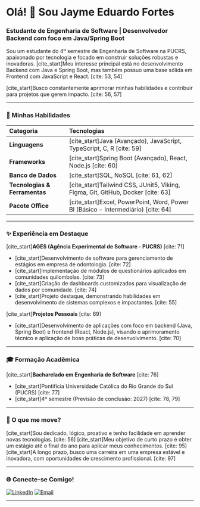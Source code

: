 # Olá! 👋 Sou Jayme Eduardo Fortes

### Estudante de Engenharia de Software | Desenvolvedor Backend com foco em Java/Spring Boot

Sou um estudante do 4º semestre de Engenharia de Software na PUCRS, apaixonado por tecnologia e focado em construir soluções robustas e inovadoras. [cite_start]Meu interesse principal está no desenvolvimento Backend com Java e Spring Boot, mas também possuo uma base sólida em Frontend com JavaScript e React. [cite: 53, 54]

[cite_start]Busco constantemente aprimorar minhas habilidades e contribuir para projetos que gerem impacto. [cite: 56, 57]

---

### 🚀 Minhas Habilidades

| Categoria                | Tecnologias                                           |
| :----------------------- | :---------------------------------------------------- |
| **Linguagens** | [cite_start]Java (Avançado), JavaScript, TypeScript, C, R [cite: 59] |
| **Frameworks** | [cite_start]Spring Boot (Avançado), React, Node.js [cite: 60]     |
| **Banco de Dados** | [cite_start]SQL, NoSQL [cite: 61, 62]                              |
| **Tecnologias & Ferramentas** | [cite_start]Tailwind CSS, JUnit5, Viking, Figma, Git, GitHub, Docker [cite: 63] |
| **Pacote Office** | [cite_start]Excel, PowerPoint, Word, Power BI (Básico - Intermediário) [cite: 64] |

---

### ✨ Experiência em Destaque

[cite_start]**AGES (Agência Experimental de Software - PUCRS)** [cite: 71]
* [cite_start]Desenvolvimento de software para gerenciamento de estágios em empresa de odontologia. [cite: 72]
* [cite_start]Implementação de módulos de questionários aplicados em comunidades quilombolas. [cite: 73]
* [cite_start]Criação de dashboards customizados para visualização de dados por comunidade. [cite: 74]
* [cite_start]Projeto destaque, demonstrando habilidades em desenvolvimento de sistemas complexos e impactantes. [cite: 55]

[cite_start]**Projetos Pessoais** [cite: 69]
* [cite_start]Desenvolvimento de aplicações com foco em backend (Java, Spring Boot) e frontend (React, Node.js), visando o aprimoramento técnico e aplicação de boas práticas de desenvolvimento. [cite: 70]

---

### 🎓 Formação Acadêmica

[cite_start]**Bacharelado em Engenharia de Software** [cite: 76]
* [cite_start]Pontifícia Universidade Católica do Rio Grande do Sul (PUCRS) [cite: 77]
* [cite_start]4º semestre (Previsão de conclusão: 2027) [cite: 78, 79]

---

### 🌟 O que me move?

[cite_start]Sou dedicado, lógico, proativo e tenho facilidade em aprender novas tecnologias. [cite: 56] [cite_start]Meu objetivo de curto prazo é obter um estágio até o final do ano para aplicar meus conhecimentos. [cite: 95] [cite_start]A longo prazo, busco uma carreira em uma empresa estável e inovadora, com oportunidades de crescimento profissional. [cite: 97]

---

### 🌐 Conecte-se Comigo!

[![LinkedIn](https://img.shields.io/badge/LinkedIn-0077B5?style=for-the-badge&logo=linkedin&logoColor=white)](https://www.linkedin.com/in/jayme-eduardo-yawata-fortes-b55b81314/)
[![Email](https://img.shields.io/badge/Email-D14836?style=for-the-badge&logo=gmail&logoColor=white)](mailto:jayme.fortes@edu.pucrs.br)

---
